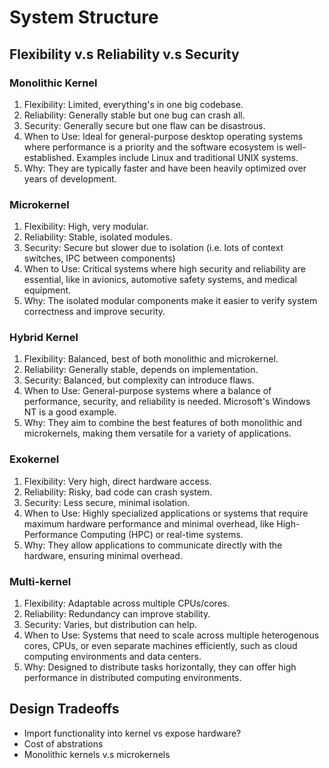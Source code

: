 # System Structure 
## Flexibility v.s Reliability v.s Security 

### Monolithic Kernel
1. Flexibility: Limited, everything's in one big codebase.
2. Reliability: Generally stable but one bug can crash all.
3. Security: Generally secure but one flaw can be disastrous.
4. When to Use: Ideal for general-purpose desktop operating systems where performance is a priority and the software ecosystem is well-established. Examples include Linux and traditional UNIX systems.
5. Why: They are typically faster and have been heavily optimized over years of development.

### Microkernel
1. Flexibility: High, very modular.
2. Reliability: Stable, isolated modules.
3. Security: Secure but slower due to isolation (i.e. lots of context switches, IPC between components) 
4. When to Use: Critical systems where high security and reliability are essential, like in avionics, automotive safety systems, and medical equipment.
5. Why: The isolated modular components make it easier to verify system correctness and improve security.

### Hybrid Kernel
1. Flexibility: Balanced, best of both monolithic and microkernel.
2. Reliability: Generally stable, depends on implementation.
3. Security: Balanced, but complexity can introduce flaws.
4. When to Use: General-purpose systems where a balance of performance, security, and reliability is needed. Microsoft's Windows NT is a good example.
5. Why: They aim to combine the best features of both monolithic and microkernels, making them versatile for a variety of applications.
   
### Exokernel
1. Flexibility: Very high, direct hardware access.
2. Reliability: Risky, bad code can crash system.
3. Security: Less secure, minimal isolation.
4. When to Use: Highly specialized applications or systems that require maximum hardware performance and minimal overhead, like High-Performance Computing (HPC) or real-time systems.
5. Why: They allow applications to communicate directly with the hardware, ensuring minimal overhead.

### Multi-kernel 
1. Flexibility: Adaptable across multiple CPUs/cores.
2. Reliability: Redundancy can improve stability.
3. Security: Varies, but distribution can help.
4. When to Use: Systems that need to scale across multiple heterogenous cores, CPUs, or even separate machines efficiently, such as cloud computing environments and data centers.
5. Why: Designed to distribute tasks horizontally, they can offer high performance in distributed computing environments.

## Design Tradeoffs 
* Import functionality into kernel vs expose hardware?
* Cost of abstrations
* Monolithic kernels v.s microkernels 
